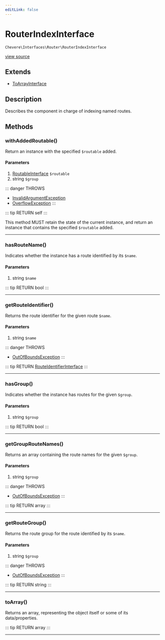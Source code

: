 ```yaml
---
editLink: false
---
```


# RouterIndexInterface

`Chevere\Interfaces\Router\RouterIndexInterface`

[view source](https://github.com/chevere/chevere/blob/master/src/Chevere/Interfaces/Router/RouterIndexInterface.php)

## Extends

- [ToArrayInterface](../Common/ToArrayInterface.md)

## Description

Describes the component in charge of indexing named routes.

## Methods

### withAddedRoutable()

Return an instance with the specified `$routable` added.

#### Parameters

1. [RoutableInterface](./RoutableInterface.md) `$routable`
2. string `$group`

::: danger THROWS
- [InvalidArgumentException](../../Exceptions/Core/InvalidArgumentException.md) 
- [OverflowException](../../Exceptions/Core/OverflowException.md) 
:::

::: tip RETURN
self
:::

This method MUST retain the state of the current instance, and return
an instance that contains the specified `$routable` added.

---

### hasRouteName()

Indicates whether the instance has a route identified by its `$name`.

#### Parameters

1. string `$name`

::: tip RETURN
bool
:::

---

### getRouteIdentifier()

Returns the route identifier for the given route `$name`.

#### Parameters

1. string `$name`

::: danger THROWS
- [OutOfBoundsException](../../Exceptions/Core/OutOfBoundsException.md) 
:::

::: tip RETURN
[RouteIdentifierInterface](./RouteIdentifierInterface.md)
:::

---

### hasGroup()

Indicates whether the instance has routes for the given `$group`.

#### Parameters

1. string `$group`

::: tip RETURN
bool
:::

---

### getGroupRouteNames()

Returns an array containing the route names for the given `$group`.

#### Parameters

1. string `$group`

::: danger THROWS
- [OutOfBoundsException](../../Exceptions/Core/OutOfBoundsException.md) 
:::

::: tip RETURN
array
:::

---

### getRouteGroup()

Returns the route group for the route identified by its `$name`.

#### Parameters

1. string `$group`

::: danger THROWS
- [OutOfBoundsException](../../Exceptions/Core/OutOfBoundsException.md) 
:::

::: tip RETURN
string
:::

---

### toArray()

Returns an array, representing the object itself or some of its data/properties.

::: tip RETURN
array
:::

---
